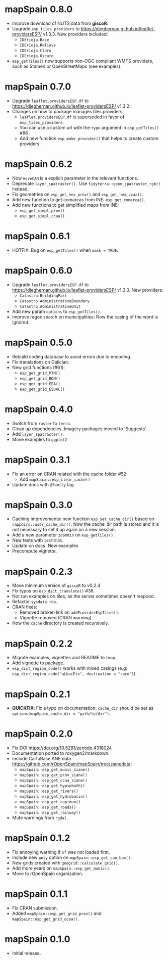 # mapSpain 0.8.0

-   Improve download of NUTS data from **giscoR**.
-   Upgrade `esp_tiles_providers` to
    <https://dieghernan.github.io/leaflet-providersESP/> v1.3.3. New providers
    included:
    -   `IDErioja.Base`
    -   `IDErioja.Relieve`
    -   `IDErioja.Claro`
    -   `IDErioja.Oscuro`
-   `esp_getTiles()` now supports non-OGC compliant WMTS providers, such as
    Stamen or OpenStreetMaps (see examples).

# mapSpain 0.7.0

-   Upgrade `leaflet.providersESP.df` to
    <https://dieghernan.github.io/leaflet-providersESP/> v1.3.2.
-   Changes on how to package manages tiles providers:
    -   `leaflet.providersESP.df` is superseded in favor of
        `esp_tiles_providers`.
    -   You can use a custom url with the `type` argument in `esp_getTiles()`
        #88 .
    -   Add new function `esp_make_provider()` that helps to create custom
        providers.

# mapSpain 0.6.2

-   Now `moveCAN` is a explicit parameter in the relevant functions.
-   Deprecate `layer_spatraster().` Use `tidyterra::geom_spatraster_rgb()`
    instead.
-   Fix geometries on `esp_get_hex_prov()` and `esp_get_hex_ccaa()`.
-   Add new function to get comarcas from INE: `esp_get_comarca()`.
-   Add new functions to get simplified maps from INE:
    -   `esp_get_simpl_prov()`
    -   `esp_get_simpl_ccaa()`

# mapSpain 0.6.1

-   HOTFIX: Bug on `esp_getTiles()` when `mask = TRUE`.

# mapSpain 0.6.0

-   Upgrade `leaflet.providersESP.df` to
    <https://dieghernan.github.io/leaflet-providersESP/> v1.3.0. New providers:
    -   `Catastro.BuildingPart`
    -   `Catastro.AdministrativeBoundary`
    -   `Catastro.AdministrativeUnit`
-   Add new param `options` to `esp_getTiles()`.
-   Improve regex search on municipalities: Now the casing of the word is
    ignored.

# mapSpain 0.5.0

-   Rebuild coding database to avoid errors due to encoding.
-   Fix translations on Galician.
-   New grid functions (#61):
    -   `esp_get_grid_MTN()`
    -   `esp_get_grid_BDN()`
    -   `esp_get_grid_EEA()`
    -   `esp_get_grid_ESDAC()`

# mapSpain 0.4.0

-   Switch from `raster` to `terra`.
-   Clean up dependencies. Imagery packages moved to 'Suggests'.
-   Add `layer_spatraster()`.
-   Move examples to `ggplot2`

# mapSpain 0.3.1

-   Fix an error on CRAN related with the cache folder #52:
    -   Add `mapSpain::esp_clear_cache()`
-   Update docs with `@family` tag.

# mapSpain 0.3.0

-   Caching improvements: new function `esp_set_cache_dir()` based on
    `rappdirs::user_cache_dir()`. Now the cache_dir path is stored and it is not
    necessary to set it up again on a new session.
-   Add a new parameter `zoommin` on `esp_getTiles()`.
-   New tests with `testthat`.
-   Update on docs. New examples
-   Precompute vignette.

# mapSpain 0.2.3

-   Move minimum version of `giscoR` to v0.2.4
-   Fix typos on `esp_dict_translate()` #36.
-   Not run examples on tiles, as the server sometimes doesn't respond.
-   Refactor `sysdata.rda`.
-   CRAN fixes:
    -   Removed broken link on `addProviderEspTiles()`.
    -   Vignette removed (CRAN warning).
-   Now the `cache` directory is created recursively.

# mapSpain 0.2.2

-   Migrate examples, vignettes and README to `tmap`.
-   Add vignette to package.
-   `esp_dict_region_code()` works with mixed casings (e.g:
    `esp_dict_region_code("aLbacEte", destination = "cpro")`).

# mapSpain 0.2.1

-   **QUICKFIX**: Fix a typo on documentation: `cache_dir` should be set as
    `options(mapSpain_cache_dir = "path/to/dir")`.

# mapSpain 0.2.0

-   Fix DOI <https://doi.org/10.5281/zenodo.4318024>
-   Documentation ported to roxygen2/markdown.
-   Include CartoBase ANE data
    <https://github.com/rOpenSpain/mapSpain/tree/sianedata>:
    -   `mapSpain::esp_get_munic_siane()`
    -   `mapSpain::esp_get_prov_siane()`
    -   `mapSpain::esp_get_ccaa_siane()`
    -   `mapSpain::esp_get_hypsobath()`
    -   `mapSpain::esp_get_rivers()`
    -   `mapSpain::esp_get_hydrobasin()`
    -   `mapSpain::esp_get_capimun()`
    -   `mapSpain::esp_get_roads()`
    -   `mapSpain::esp_get_railway()`
-   Mute warnings from `rgdal`.

# mapSpain 0.1.2

-   Fix annoying warning if `sf` was not loaded first.
-   Include new `poly` option on `mapSpain::esp_get_can_box()`.
-   New grids created with `geogrid::calculate_grid()`.
-   Add more years on `mapSpain::esp_get_munic()`.
-   Move to rOpenSpain organization.

# mapSpain 0.1.1

-   Fix CRAN submission.
-   Added `mapSpain::esp_get_grid_prov()` and `mapSpain::esp_get_grid_ccaa()`.

# mapSpain 0.1.0

-   Initial release.
